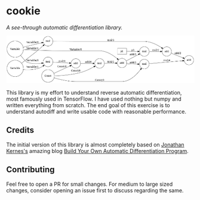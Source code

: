 # cookie
_A see-through automatic differentiation library._

![Image of a computational graph](assets/example.png)

This library is my effort to understand reverse automatic differentiation, most famously used in TensorFlow. I have used nothing but numpy and written everything from scratch. The end goal of this exercise is to understand autodiff and write usable code with reasonable performance.

## Credits

The initial version of this library is almost completely based on [Jonathan Kernes's](https://www.linkedin.com/in/jonathan-kernes/) amazing blog [Build Your Own Automatic Differentiation Program](https://towardsdatascience.com/build-your-own-automatic-differentiation-program-6ecd585eec2a). 

## Contributing

Feel free to open a PR for small changes. For medium to large sized changes, consider opening an issue first to discuss regarding the same.